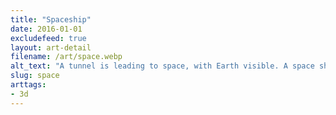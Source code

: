 ```yaml
---
title: "Spaceship"
date: 2016-01-01
excludefeed: true
layout: art-detail
filename: /art/space.webp
alt_text: "A tunnel is leading to space, with Earth visible. A space ship is moving quickly, leaving the tunnel."
slug: space
arttags:
- 3d
---
```

